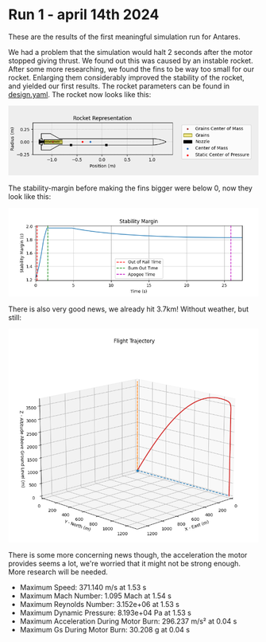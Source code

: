 # Run 1 - april 14th 2024
These are the results of the first meaningful simulation run for Antares.

We had a problem that the simulation would halt 2 seconds after the motor stopped giving thrust.
We found out this was caused by an instable rocket. After some more researching, 
we found the fins to be way too small for our rocket. 
Enlarging them considerably improved the stability of the rocket, and yielded our first results.
The rocket parameters can be found in [design.yaml](design.yaml). 
The rocket now looks like this:

![Plot of our current rocket](rocket.png)

The stability-margin before making the fins bigger were below 0, now they look like this:

![Plot of stability margin](stability_margin.png)

There is also very good news, we already hit 3.7km! Without weather, but still:

![Plot of flight trajectory](flight_trajectory.png)

There is some more concerning news though, the acceleration the motor provides seems a lot, 
we're worried that it might not be strong enough. More research will be needed.
- Maximum Speed: 371.140 m/s at 1.53 s
- Maximum Mach Number: 1.095 Mach at 1.54 s
- Maximum Reynolds Number: 3.152e+06 at 1.53 s
- Maximum Dynamic Pressure: 8.193e+04 Pa at 1.53 s
- Maximum Acceleration During Motor Burn: 296.237 m/s² at 0.04 s
- Maximum Gs During Motor Burn: 30.208 g at 0.04 s
